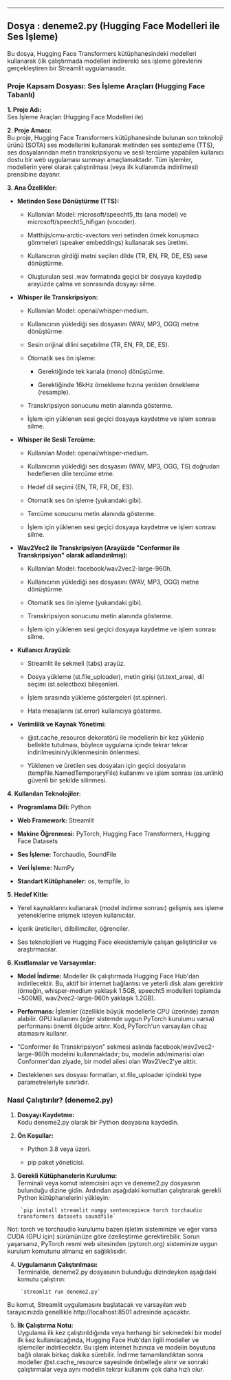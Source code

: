 

---

## Dosya : deneme2.py (Hugging Face Modelleri ile Ses İşleme)

Bu dosya, Hugging Face Transformers kütüphanesindeki modelleri kullanarak (ilk çalıştırmada modelleri indirerek) ses işleme görevlerini gerçekleştiren bir Streamlit uygulamasıdır.

### Proje Kapsam Dosyası: Ses İşleme Araçları (Hugging Face Tabanlı)

**1. Proje Adı:**  
Ses İşleme Araçları (Hugging Face Modelleri ile)

**2. Proje Amacı:**  
Bu proje, Hugging Face Transformers kütüphanesinde bulunan son teknoloji ürünü (SOTA) ses modellerini kullanarak metinden ses sentezleme (TTS), ses dosyalarından metin transkripsiyonu ve sesli tercüme yapabilen kullanıcı dostu bir web uygulaması sunmayı amaçlamaktadır. Tüm işlemler, modellerin yerel olarak çalıştırılması (veya ilk kullanımda indirilmesi) prensibine dayanır.

**3. Ana Özellikler:**

- **Metinden Sese Dönüştürme (TTS):**
  
  - Kullanılan Model: microsoft/speecht5_tts (ana model) ve microsoft/speecht5_hifigan (vocoder).
  
  - Matthijs/cmu-arctic-xvectors veri setinden örnek konuşmacı gömmeleri (speaker embeddings) kullanarak ses üretimi.
  
  - Kullanıcının girdiği metni seçilen dilde (TR, EN, FR, DE, ES) sese dönüştürme.
  
  - Oluşturulan sesi .wav formatında geçici bir dosyaya kaydedip arayüzde çalma ve sonrasında dosyayı silme.

- **Whisper ile Transkripsiyon:**
  
  - Kullanılan Model: openai/whisper-medium.
  
  - Kullanıcının yüklediği ses dosyasını (WAV, MP3, OGG) metne dönüştürme.
  
  - Sesin orijinal dilini seçebilme (TR, EN, FR, DE, ES).
  
  - Otomatik ses ön işleme:
    
    - Gerektiğinde tek kanala (mono) dönüştürme.
    
    - Gerektiğinde 16kHz örnekleme hızına yeniden örnekleme (resample).
  
  - Transkripsiyon sonucunu metin alanında gösterme.
  
  - İşlem için yüklenen sesi geçici dosyaya kaydetme ve işlem sonrası silme.

- **Whisper ile Sesli Tercüme:**
  
  - Kullanılan Model: openai/whisper-medium.
  
  - Kullanıcının yüklediği ses dosyasını (WAV, MP3, OGG, TS) doğrudan hedeflenen dile tercüme etme.
  
  - Hedef dil seçimi (EN, TR, FR, DE, ES).
  
  - Otomatik ses ön işleme (yukarıdaki gibi).
  
  - Tercüme sonucunu metin alanında gösterme.
  
  - İşlem için yüklenen sesi geçici dosyaya kaydetme ve işlem sonrası silme.

- **Wav2Vec2 ile Transkripsiyon (Arayüzde "Conformer ile Transkripsiyon" olarak adlandırılmış):**
  
  - Kullanılan Model: facebook/wav2vec2-large-960h.
  
  - Kullanıcının yüklediği ses dosyasını (WAV, MP3, OGG) metne dönüştürme.
  
  - Otomatik ses ön işleme (yukarıdaki gibi).
  
  - Transkripsiyon sonucunu metin alanında gösterme.
  
  - İşlem için yüklenen sesi geçici dosyaya kaydetme ve işlem sonrası silme.

- **Kullanıcı Arayüzü:**
  
  - Streamlit ile sekmeli (tabs) arayüz.
  
  - Dosya yükleme (st.file_uploader), metin girişi (st.text_area), dil seçimi (st.selectbox) bileşenleri.
  
  - İşlem sırasında yükleme göstergeleri (st.spinner).
  
  - Hata mesajlarını (st.error) kullanıcıya gösterme.

- **Verimlilik ve Kaynak Yönetimi:**
  
  - @st.cache_resource dekoratörü ile modellerin bir kez yüklenip bellekte tutulması, böylece uygulama içinde tekrar tekrar indirilmesinin/yüklenmesinin önlenmesi.
  
  - Yüklenen ve üretilen ses dosyaları için geçici dosyaların (tempfile.NamedTemporaryFile) kullanımı ve işlem sonrası (os.unlink) güvenli bir şekilde silinmesi.

**4. Kullanılan Teknolojiler:**

- **Programlama Dili:** Python

- **Web Framework:** Streamlit

- **Makine Öğrenmesi:** PyTorch, Hugging Face Transformers, Hugging Face Datasets

- **Ses İşleme:** Torchaudio, SoundFile

- **Veri İşleme:** NumPy

- **Standart Kütüphaneler:** os, tempfile, io

**5. Hedef Kitle:**

- Yerel kaynaklarını kullanarak (model indirme sonrası) gelişmiş ses işleme yeteneklerine erişmek isteyen kullanıcılar.

- İçerik üreticileri, dilbilimciler, öğrenciler.

- Ses teknolojileri ve Hugging Face ekosistemiyle çalışan geliştiriciler ve araştırmacılar.

**6. Kısıtlamalar ve Varsayımlar:**

- **Model İndirme:** Modeller ilk çalıştırmada Hugging Face Hub'dan indirilecektir. Bu, aktif bir internet bağlantısı ve yeterli disk alanı gerektirir (örneğin, whisper-medium yaklaşık 1.5GB, speecht5 modelleri toplamda ~500MB, wav2vec2-large-960h yaklaşık 1.2GB).

- **Performans:** İşlemler (özellikle büyük modellerle CPU üzerinde) zaman alabilir. GPU kullanımı (eğer sistemde uygun PyTorch kurulumu varsa) performansı önemli ölçüde artırır. Kod, PyTorch'un varsayılan cihaz atamasını kullanır.

- "Conformer ile Transkripsiyon" sekmesi aslında facebook/wav2vec2-large-960h modelini kullanmaktadır; bu, modelin adı/mimarisi olan Conformer'dan ziyade, bir model ailesi olan Wav2Vec2'ye aittir.

- Desteklenen ses dosyası formatları, st.file_uploader içindeki type parametreleriyle sınırlıdır.

### Nasıl Çalıştırılır? (deneme2.py)

1. **Dosyayı Kaydetme:**  
   Kodu deneme2.py olarak bir Python dosyasına kaydedin.

2. **Ön Koşullar:**
   
   - Python 3.8 veya üzeri.
   
   - pip paket yöneticisi.

3. **Gerekli Kütüphanelerin Kurulumu:**  
   Terminali veya komut istemcisini açın ve deneme2.py dosyasının bulunduğu dizine gidin. Ardından aşağıdaki komutları çalıştırarak gerekli Python kütüphanelerini yükleyin:
   
        `pip install streamlit numpy sentencepiece torch torchaudio transformers datasets soundfile`

  Not: torch ve torchaudio kurulumu bazen işletim sisteminize ve eğer varsa CUDA (GPU için) sürümünüze göre özelleştirme gerektirebilir. Sorun yaşarsanız, PyTorch resmi web sitesinden (pytorch.org) sisteminize uygun kurulum komutunu almanız en sağlıklısıdır.

4. **Uygulamanın Çalıştırılması:**  
   Terminalde, deneme2.py dosyasının bulunduğu dizindeyken aşağıdaki komutu çalıştırın:
   
        `streamlit run deneme2.py`



  Bu komut, Streamlit uygulamasını başlatacak ve varsayılan web tarayıcınızda genellikle http://localhost:8501 adresinde açacaktır.

5. **İlk Çalıştırma Notu:**  
   Uygulama ilk kez çalıştırıldığında veya herhangi bir sekmedeki bir model ilk kez kullanılacağında, Hugging Face Hub'dan ilgili modeller ve işlemciler indirilecektir. Bu işlem internet hızınıza ve modelin boyutuna bağlı olarak birkaç dakika sürebilir. İndirme tamamlandıktan sonra modeller @st.cache_resource sayesinde önbelleğe alınır ve sonraki çalıştırmalar veya aynı modelin tekrar kullanımı çok daha hızlı olur.


